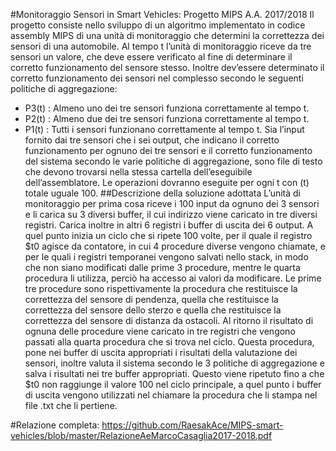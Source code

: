 #Monitoraggio Sensori in Smart Vehicles: Progetto MIPS A.A. 2017/2018
Il progetto consiste nello sviluppo di un algoritmo implementato in codice assembly MIPS di una unità di
monitoraggio che determini la correttezza dei sensori di una automobile. Al tempo t l’unità di monitoraggio
riceve da tre sensori un valore, che deve essere verificato al fine di determinare il corretto funzionamento del
sensore stesso. Inoltre dev’essere determinato il corretto funzionamento dei sensori nel complesso secondo le
seguenti politiche di aggregazione:
- P3(t) : Almeno uno dei tre sensori funziona correttamente al tempo t.
- P2(t) : Almeno due dei tre sensori funziona correttamente al tempo t.
- P1(t) : Tutti i sensori funzionano correttamente al tempo t.
Sia l’input fornito dai tre sensori che i sei output, che indicano il corretto funzionamento per ognuno dei tre
sensori e il corretto funzionamento del sistema secondo le varie politiche di aggregazione, sono file di testo
che devono trovarsi nella stessa cartella dell’eseguibile dell’assemblatore. Le operazioni dovranno eseguite
per ogni t con (t) totale uguale 100.
##Descrizione della soluzione adottata
L’unità di monitoraggio per prima cosa riceve i 100 input da ognuno dei 3 sensori e li carica su 3 diversi
buffer, il cui indirizzo viene caricato in tre diversi registri. Carica inoltre in altri 6 registri i buffer di uscita
dei 6 output. A quel punto inizia un ciclo che si ripete 100 volte, per il quale il registro $t0 agisce da
contatore, in cui 4 procedure diverse vengono chiamate, e per le quali i registri temporanei vengono salvati
nello stack, in modo che non siano modificati dalle prime 3 procedure, mentre le quarta procedura li utilizza,
perciò ha accesso ai valori da modificare. Le prime tre procedure sono rispettivamente la procedura che
restituisce la correttezza del sensore di pendenza, quella che restituisce la correttezza del sensore dello sterzo
e quella che restituisce la correttezza del sensore di distanza da ostacoli. Al ritorno il risultato di ognuna delle
procedure viene caricato in tre registri che vengono passati alla quarta procedura che si trova nel ciclo.
Questa procedura, pone nei buffer di uscita appropriati i risultati della valutazione dei sensori, inoltre valuta
il sistema secondo le 3 politiche di aggregazione e salva i risultati nei tre buffer appropriati. Questo viene
ripetuto fino a che $t0 non raggiunge il valore 100 nel ciclo principale, a quel punto i buffer di uscita
vengono utilizzati nel chiamare la procedura che li stampa nel file .txt che li pertiene. 

#Relazione completa:
https://github.com/RaesakAce/MIPS-smart-vehicles/blob/master/RelazioneAeMarcoCasaglia2017-2018.pdf

